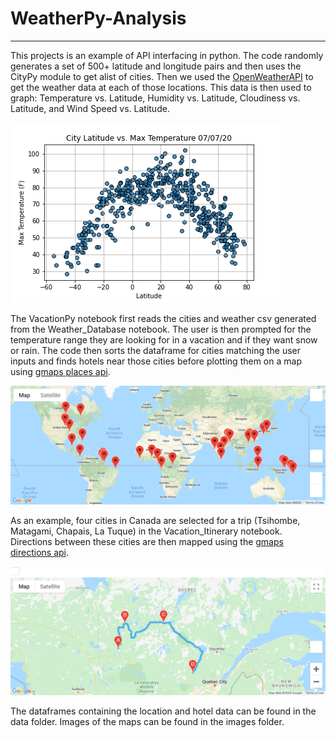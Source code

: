 # WeatherPy-Analysis
---
This projects is an example of API interfacing in python. The code randomly generates a set of 500+ latitude and longitude pairs and then uses the CityPy module to get alist of cities. Then we used the [OpenWeatherAPI](https://openweathermap.org/api) to get the weather data at each of those locations. This data is then used to graph: Temperature vs. Latitude, Humidity vs. Latitude, Cloudiness vs. Latitude, and Wind Speed vs. Latitude.

![Latitude vs. Tepmerature](https://github.com/Duvey314/WeatherPy-Analysis/blob/master/Weather_Data/Fig1.png)

The VacationPy notebook first reads the cities and weather csv generated from the Weather_Database notebook. The user is then prompted for the temperature range they are looking for in a vacation and if they want snow or rain. The code then sorts the dataframe for cities matching the user inputs and finds hotels near those cities before plotting them on a map using [gmaps places api](https://developers.google.com/places/web-service/search).

![Possible Vacation Spots](https://github.com/Duvey314/WeatherPy-Analysis/blob/master/Images/WeatherPy_Vacation_Map.png)

As an example, four cities in Canada are selected for a trip (Tsihombe, Matagami, Chapais, La Tuque) in the Vacation_Itinerary notebook. Directions between these cities are then mapped using the [gmaps directions api](https://developers.google.com/maps/documentation/directions/start).

![Canada Travel Map](https://github.com/Duvey314/WeatherPy-Analysis/blob/master/Images/WeatherPy_Travel_Map.PNG "Canada Tavel Map")

The dataframes containing the location and hotel data can be found in the data folder. Images of the maps can be found in the images folder.

